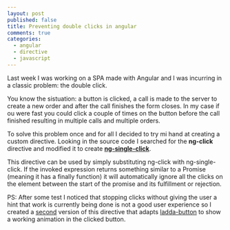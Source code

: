 ```yaml
---
layout: post
published: false
title: Preventing double clicks in angular
comments: true
categories: 
  - angular
  - directive
  - javascript
---
```


Last week I was working on a SPA made with Angular and I was incurring in a classic problem: the double click.

You know the sistuation: a button is clicked, a call is made to the server to create a new order and after the call finishes the form closes. In my case if ou were fast you could click a couple of times on the button before the call finished resulting in multiple calls and multiple orders.

To solve this problem once and for all I decided to try mi hand at creating a custom directive. Looking in the source code I searched for the **ng-click** directive and modified it to create [**ng-single-click**](https://github.com/Bjornej/angular-single-click).

This directive can be used by simply substituting ng-click with ng-single-click. If the invoked expression returns something similar to a Promise (meaning it has a finally function) it will automatically ignore all the clicks on the element between the start of the promise and its fulfillment or rejection.

PS: After some test I noticed that stopping clicks without giving the user a hint that work is currently being done is not a good user experience so I created a [second](https://github.com/Bjornej/angular-animated-click) version of this directive that adapts [ladda-button](http://lab.hakim.se/ladda/) to show a working animation in the clicked button.